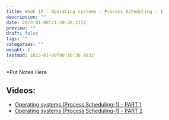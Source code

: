 ```yaml
---
title: Week 19 - Operating systems - Process Scheduling - 1
description: ""
date: 2023-01-08T21:59:20.211Z
preview: ""
draft: false
tags: ""
categories: ""
weight: 1
lastmod: 2023-01-09T00:16:36.883Z
---
```


\*Put Notes Here

## Videos:

- [Operating systems (Process Scheduling-1) - PART 1](https://youtu.be/BT42_OgReVc)
- [Operating systems (Process Scheduling-1) - PART 2](https://youtu.be/Ln2MG8Ed23M)
